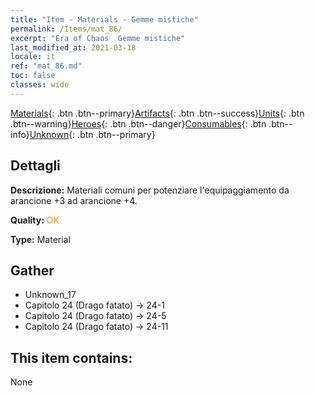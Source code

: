 ```yaml
---
title: "Item - Materials - Gemme mistiche"
permalink: /Items/mat_86/
excerpt: "Era of Chaos  Gemme mistiche"
last_modified_at: 2021-03-18
locale: it
ref: "mat_86.md"
toc: false
classes: wide
---
```

 [Materials](/it/Items/){: .btn .btn--primary}[Artifacts](/it/Items/Artifacts/){: .btn .btn--success}[Units](/it/Items/Units/){: .btn .btn--warning}[Heroes](/it/Items/Heroes/){: .btn .btn--danger}[Consumables](/it/Items/Consumables/){: .btn .btn--info}[Unknown](/it/Items/Unknown/){: .btn .btn--primary}

## Dettagli
 **Descrizione:** Materiali comuni per potenziare l'equipaggiamento da arancione +3 ad arancione +4.

 **Quality:** <span style="color: #FF8C00">OK</span>

 **Type:** Material

## Gather

*    Unknown_17 
*    Capitolo 24 (Drago fatato) -> 24-1 
*    Capitolo 24 (Drago fatato) -> 24-5 
*    Capitolo 24 (Drago fatato) -> 24-11 

## This item contains:

  None

